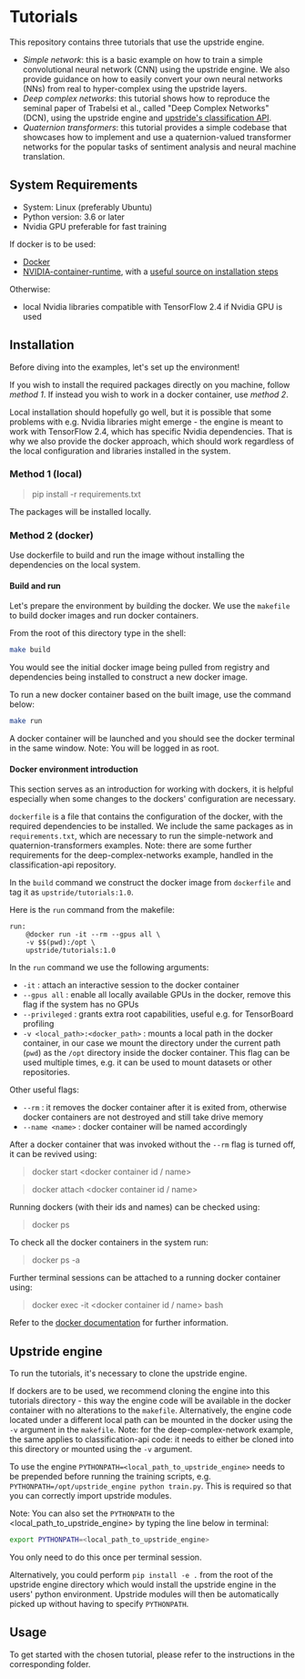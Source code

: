 # Tutorials

This repository contains three tutorials that use the upstride engine.

- *Simple network*: this is a basic example on how to train a simple convolutional neural network (CNN) using the upstride engine. We also provide guidance on how to easily convert your own neural networks (NNs) from real to hyper-complex using the upstride layers.
- *Deep complex networks*: this tutorial shows how to reproduce the seminal paper of Trabelsi et al., called "Deep Complex Networks" (DCN), using the upstride engine and [upstride's classification API](https://github.com/UpStride/classification-api).
- *Quaternion transformers*: this tutorial provides a simple codebase that showcases how to implement and use a quaternion-valued transformer networks for the popular tasks of sentiment analysis and neural machine translation.

## System Requirements

- System: Linux (preferably Ubuntu)
- Python version: 3.6 or later
- Nvidia GPU preferable for fast training

If docker is to be used:

- [Docker](https://docs.docker.com/engine/install/)
- [NVIDIA-container-runtime](https://nvidia.github.io/nvidia-container-runtime/), with a [useful source on installation steps](https://github.com/NVIDIA/nvidia-docker/issues/1243#issuecomment-694981577)

Otherwise:

- local Nvidia libraries compatible with TensorFlow 2.4 if Nvidia GPU is used

## Installation

Before diving into the examples, let's set up the environment!

If you wish to install the required packages directly on you machine, follow *method 1*. If instead you wish to work in a docker container, use *method 2*.

Local installation should hopefully go well, but it is possible that some problems with e.g. Nvidia libraries might emerge - the engine is meant to work with TensorFlow 2.4, which has specific Nvidia dependencies. That is why we also provide the docker approach, which should work regardless of the local configuration and libraries installed in the system.

### Method 1 (local)

> pip install -r requirements.txt

The packages will be installed locally.

### Method 2 (docker)

Use dockerfile to build and run the image without installing the dependencies on the local system.

#### Build and run

Let's prepare the environment by building the docker. We use the `makefile` to build docker images and run docker containers.

From the root of this directory type in the shell:

```bash
make build
```

You would see the initial docker image being pulled from registry and dependencies being installed to construct a new docker image.

To run a new docker container based on the built image, use the command below:

```bash
make run
```

A docker container will be launched and you should see the docker terminal in the same window. Note: You will be logged in as root.

#### Docker environment introduction

This section serves as an introduction for working with dockers, it is helpful especially when some changes to the dockers' configuration are necessary.

`dockerfile` is a file that contains the configuration of the docker, with the required dependencies to be installed. We include the same packages as in `requirements.txt`, which are necessary to run the simple-network and quaternion-transformers examples. Note: there are some further requirements for the deep-complex-networks example, handled in the classification-api repository.

In the `build` command we construct the docker image from `dockerfile` and tag it as `upstride/tutorials:1.0`.

Here is the `run` command from the makefile:

```make
run:
    @docker run -it --rm --gpus all \
    -v $$(pwd):/opt \
    upstride/tutorials:1.0
```

In the `run` command we use the following arguments:

+ `-it` : attach an interactive session to the docker container
+ `--gpus all` : enable all locally available GPUs in the docker, remove this flag if the system has no GPUs
+ `--privileged` : grants extra root capabilities, useful e.g. for TensorBoard profiling
+ `-v <local_path>:<docker_path>` : mounts a local path in the docker container, in our case we mount the directory under the current path (`pwd`) as the `/opt` directory inside the docker container. This flag can be used multiple times, e.g. it can be used to mount datasets or other repositories.

Other useful flags:

+ `--rm` : it removes the docker container after it is exited from, otherwise docker containers are not destroyed and still take drive memory
+ `--name <name>` : docker container will be named accordingly

After a docker container that was invoked without the `--rm` flag is turned off, it can be revived using:

> docker start <docker container id / name>

> docker attach <docker container id / name>

Running dockers (with their ids and names) can be checked using:

> docker ps

To check all the docker containers in the system run:

> docker ps -a

Further terminal sessions can be attached to a running docker container using:

> docker exec -it <docker container id / name> bash

Refer to the [docker documentation](https://docs.docker.com/engine/reference/run/) for further information.

## Upstride engine

To run the tutorials, it's necessary to clone the upstride engine.

If dockers are to be used, we recommend cloning the engine into this tutorials directory - this way the engine code will be available in the docker container with no alterations to the `makefile`. Alternatively, the engine code located under a different local path can be mounted in the docker using the `-v` argument in the `makefile`. Note: for the deep-complex-network example, the same applies to  classification-api code: it needs to either be cloned into this directory or mounted using the `-v` argument.

To use the engine `PYTHONPATH=<local_path_to_upstride_engine>` needs to be prepended before running the training scripts, e.g. `PYTHONPATH=/opt/upstride_engine python train.py`. This is required so that you can correctly import upstride modules.

Note: You can also set the `PYTHONPATH` to the <local_path_to_upstride_engine> by typing the line below in terminal:
```bash
export PYTHONPATH=<local_path_to_upstride_engine>
```
You only need to do this once per terminal session.

Alternatively, you could perform `pip install -e .` from the root of the upstride engine directory which would install the upstride engine in the users' python environment. Upstride modules will then be automatically picked up without having to specify `PYTHONPATH`.

## Usage

To get started with the chosen tutorial, please refer to the instructions in the corresponding folder.
